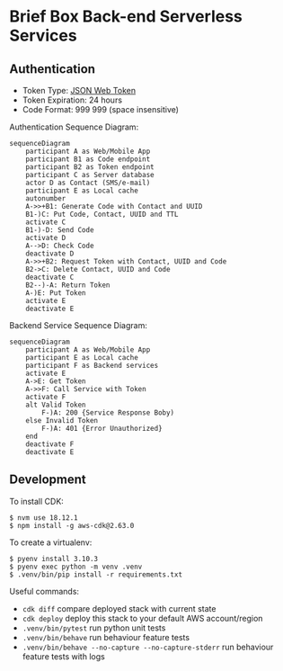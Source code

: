 # Brief Box Back-end Serverless Services

## Authentication

- Token Type: [JSON Web Token](https://jwt.io)
- Token Expiration: 24 hours
- Code Format: 999 999 (space insensitive)

Authentication Sequence Diagram:

```mermaid
sequenceDiagram
    participant A as Web/Mobile App
    participant B1 as Code endpoint
    participant B2 as Token endpoint
    participant C as Server database
    actor D as Contact (SMS/e-mail)
    participant E as Local cache
    autonumber
    A->>+B1: Generate Code with Contact and UUID
    B1-)C: Put Code, Contact, UUID and TTL
    activate C
    B1-)-D: Send Code
    activate D
    A-->D: Check Code
    deactivate D
    A->>+B2: Request Token with Contact, UUID and Code
    B2->C: Delete Contact, UUID and Code
    deactivate C
    B2--)-A: Return Token
    A-)E: Put Token
    activate E
    deactivate E
```

Backend Service Sequence Diagram:

```mermaid
sequenceDiagram
    participant A as Web/Mobile App
    participant E as Local cache
    participant F as Backend services
    activate E
    A->E: Get Token
    A->>F: Call Service with Token
    activate F
    alt Valid Token
        F-)A: 200 {Service Response Boby)
    else Invalid Token
        F-)A: 401 {Error Unauthorized}
    end
    deactivate F
    deactivate E
```


## Development

To install CDK:

```
$ nvm use 18.12.1
$ npm install -g aws-cdk@2.63.0
```

To create a virtualenv:

```
$ pyenv install 3.10.3
$ pyenv exec python -m venv .venv
$ .venv/bin/pip install -r requirements.txt
```

Useful commands:

 * `cdk diff`         compare deployed stack with current state
 * `cdk deploy`       deploy this stack to your default AWS account/region
 * `.venv/bin/pytest` run python unit tests
 * `.venv/bin/behave` run behaviour feature tests
 * `.venv/bin/behave --no-capture --no-capture-stderr` run behaviour feature tests with logs

